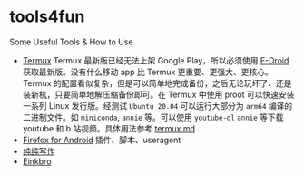 # tools4fun
Some Useful Tools &amp; How to Use

* [Termux](https://termux.com/) Termux 最新版已经无法上架 Google Play，所以必须使用 [F-Droid](https://f-droid.org/repository/browse/?fdid=com.termux) 获取最新版。没有什么移动 app 比 Termux 更重要、更强大、更核心。Termux 的配置看似复杂，但是可以简单地完成备份，之后无论玩坏了、还是装新机，只要简单地解压缩备份即可。在 Termux 中使用 proot 可以快速安装一系列 Linux 发行版。经测试 ```Ubuntu 20.04``` 可以运行大部分为 ```arm64``` 编译的二进制文件。如 ```miniconda```, ```annie``` 等。可以使用 ```youtube-dl``` ```annie``` 等下载 youtube 和 b 站视频。具体用法参考 [termux.md](https://github.com/shadowquark/tools4fun/blob/master/termux.md)
* [Firefox for Android](https://shadowquark.github.io/firefox/) 插件、脚本、useragent
* [纯纯写作](https://play.google.com/store/apps/details?id=com.drakeet.purewriter)
* [Einkbro](https://play.google.com/store/apps/details?id=info.plateaukao.einkbro)
